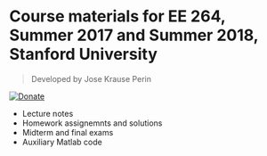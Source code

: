 # Course materials for EE 264, Summer 2017 and Summer 2018, Stanford University
> Developed by Jose Krause Perin

[![Donate](https://img.shields.io/badge/Donate-PayPal-green.svg)](https://www.paypal.me/jkperin/)

- Lecture notes
- Homework assignemnts and solutions
- Midterm and final exams
- Auxiliary Matlab code